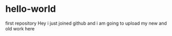 # hello-world
first repository
Hey i just joined github
and i am going to upload my new and old work here
